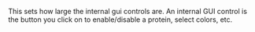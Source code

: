 This sets how large the internal gui controls are. An internal GUI
control is the button you click on to enable/disable a protein, select
colors, etc.
